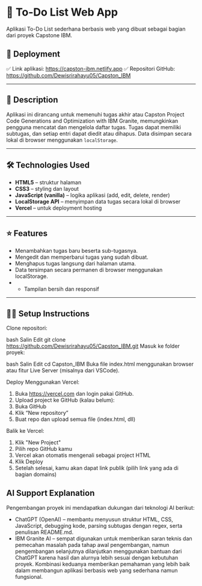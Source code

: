 # 📝 To-Do List Web App
Aplikasi To-Do List sederhana berbasis web yang dibuat sebagai bagian dari proyek Capstone IBM.

## 🚀 Deployment
✅ Link aplikasi: https://capston-ibm.netlify.app
✅ Repositori GitHub: https://github.com/Dewisrirahayu05/Capston_IBM

---

## 📌 Description

Aplikasi ini dirancang untuk memenuhi tugas akhir atau Capston Project Code Generations and Optimization with IBM Granite, memungkinkan pengguna mencatat dan mengelola daftar tugas. Tugas dapat memiliki subtugas, dan setiap entri dapat diedit atau dihapus. Data disimpan secara lokal di browser menggunakan `localStorage`.

---

## 🛠️ Technologies Used

- **HTML5** – struktur halaman
- **CSS3** – styling dan layout
- **JavaScript (vanilla)** – logika aplikasi (add, edit, delete, render)
- **LocalStorage API** – menyimpan data tugas secara lokal di browser
- **Vercel** – untuk deployment hosting 

---

## ⭐ Features
- Menambahkan tugas baru beserta sub-tugasnya.
- Mengedit dan memperbarui tugas yang sudah dibuat.
- Menghapus tugas langsung dari halaman utama.
- Data tersimpan secara permanen di browser menggunakan localStorage.
- - Tampilan bersih dan responsif

---

## 🧑‍💻 Setup Instructions
Clone repositori:

bash
Salin
Edit
git clone https://github.com/Dewisrirahayu05/Capston_IBM.git
Masuk ke folder proyek:

bash
Salin
Edit
cd Capston_IBM
Buka file index.html menggunakan browser atau fitur Live Server (misalnya dari VSCode).

Deploy Menggunakan Vercel:
1. Buka https://vercel.com dan login pakai GitHub.
2. Upload project ke GitHub (kalau belum):
3. Buka GitHub
4. Klik “New repository”
5. Buat repo dan upload semua file (index.html, dll)

Balik ke Vercel:
1. Klik "New Project"
2. Pilih repo GitHub kamu
3. Vercel akan otomatis mengenali sebagai project HTML
4. Klik Deploy
5. Setelah selesai, kamu akan dapat link publik (pilih link yang ada di bagian domains)

## AI Support Explanation
Pengembangan proyek ini mendapatkan dukungan dari teknologi AI berikut:
- ChatGPT (OpenAI) – membantu menyusun struktur HTML, CSS, JavaScript, debugging kode, parsing subtugas dengan regex, serta penulisan README.md.
- IBM Granite AI – sempat digunakan untuk memberikan saran teknis dan pemecahan masalah pada tahap awal pengembangan, namun pengembangan selanjutnya dilanjutkan menggunakan bantuan dari ChatGPT karena hasil dan alurnya lebih sesuai dengan kebutuhan proyek.
Kombinasi keduanya memberikan pemahaman yang lebih baik dalam membangun aplikasi berbasis web yang sederhana namun fungsional.
